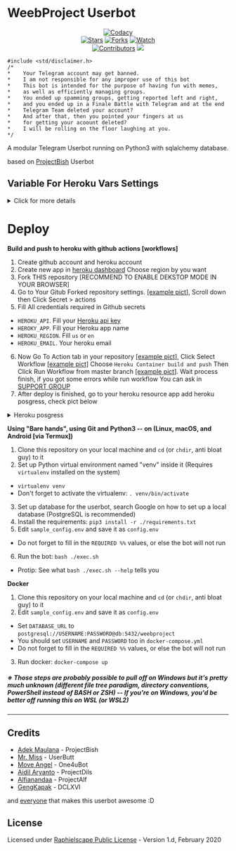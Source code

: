 # WeebProject Userbot

<p align="center">
    <a href="https://app.codacy.com/gh/BianSepang/WeebProject/dashboard"> <img src="https://img.shields.io/codacy/grade/a723cb464d5a4d25be3152b5d71de82d?color=blue&logo=codacy&style=flat-square" alt="Codacy" /></a><br>
    <a href="https://github.com/BianSepang/WeebProject/stargazers"> <img src="https://img.shields.io/github/stars/BianSepang/WeebProject?logo=github&style=flat-square" alt="Stars" /></a>
    <a href="https://github.com/BianSepang/WeebProject/network/members"> <img src="https://img.shields.io/github/forks/BianSepang/WeebProject?logo=github&style=flat-square" alt="Forks" /></a>
    <a href="https://github.com/BianSepang/WeebProject/watchers"> <img src="https://img.shields.io/github/watchers/BianSepang/WeebProject?logo=github&style=flat-square" alt="Watch" /></a><br>
    <a href="https://github.com/BianSepang/WeebProject/graphs/contributors"> <img src="https://img.shields.io/github/contributors/BianSepang/WeebProject?color=blue&style=flat-square" alt="Contributors" /></a>
    <a href="https://pypi.org/project/Telethon/"> <img src="https://img.shields.io/pypi/v/telethon?label=telethon&logo=pypi&logoColor=white&style=flat-square" /></a>
</p>

```
#include <std/disclaimer.h>
/*
*    Your Telegram account may get banned.
*    I am not responsible for any improper use of this bot
*    This bot is intended for the purpose of having fun with memes,
*    as well as efficiently managing groups.
*    You ended up spamming groups, getting reported left and right,
*    and you ended up in a Finale Battle with Telegram and at the end
*    Telegram Team deleted your account?
*    And after that, then you pointed your fingers at us
*    for getting your acoount deleted?
*    I will be rolling on the floor laughing at you.
*/
```

A modular Telegram Userbot running on Python3 with sqlalchemy database.

based on [ProjectBish](https://github.com/adekmaulana/ProjectBish) Userbot
## Variable For Heroku Vars Settings
<details>
   <summary>Click for more details</summary>
   
**1. Required Variable name and value**
- `API_KEY` __# Get this value from [Telegram.org](https://my.telegram.org)__.
- `API_HASH` __# Get this value from [Telegram.org](https://my.telegram.org)__.
- `STRING_SESSION` __# Get this value by running [python3 string_session.py] in Termux or local system__.
- `HEROKU_API_KEY` __# Get your heroku api from [Heroku Account Settings](https://dashboard.heroku.com/account)__.
- `HEROKU_APP_NAME` __# Your heroku app name which are deployed as userbot__.

**2. Non Mandatory Variable Name. [Suggest to set this]**
- `ALIVE_NAME` __# Name to show in .alive message__.
- `ALIVE_LOGO` __# Show Image/Logo in .alive message. Use telegra.ph or any direct link image__.
- `ANTI_SPAMBOT` __# Kicks spambots from groups after they join. [Requires admin powers in groups to kick.] type value this is__ `true` __or__ `false`.
- `ANTI_SPAMBOT_SHOUT` __# Fill this value as false. if you're want Report spambots to @admins in groups after they join, just in case when you don't have admin powers to kick that shit by yourself__.
- `BOTLOG` __# LOG your userbot, type value this variable is__ `true` __or__ `false`.
- `BOTLOG_CHATID` __# chat_id of the Log group. Set it to__ `0` __if BOTLOG =__ `false` __and/or if LOGSPAMMER =__ `false`.
- `BIO_PREFIX` __# Prefix for Last.FM Module Bio__.
- `COUNTRY` __# Your Country to be used in the .time and .date commands__.
- `CLEAN_WELCOME` __# When a new person joins, the old welcome message is deleted, Set this to__ `true` __or__ `false`.
- `CONSOLE_LOGGER_VERBOSE` __# If you need verbosity on the console logging__ __set this__ `true` __or__ `false`.
- `DEEZER_ARL_TOKEN` __# Your DEEZER ARL TOKEN. If you don't know this, leave it blank__.
- `DEFAULT_BIO` __# Default you profile bio__.
- `G_DRIVE_DATA` __# Your client_secret.json__.
- `G_DRIVE_INDEX_URL` __# Your Cloudflare Google Drive Index URL__.
- `GENIUS_ACCESS_TOKEN` __# Client Access Token from [Genius](https://genius.com/api-clients) site__.
- `LOGSPAMMER` __# Set this to__ `true` __in case you want the error logs to be stored in the userbot log group, instead of spitting out the file in the current chat, requires a valid BOTLOG_CHATID to be set__.
- `LASTFM_API` __# API Key for Last.FM module. Get one from [last.fm](https://www.last.fm/api/account/create) site, Leave this blank if you won't use last.fm module__.
- `LASTFM_SECRET` __# SECRET Key for Last.FM module. Get one from [last.fm](https://www.last.fm/api/account/create) site, Leave this blank if you won't use last.fm module__.
- `LASTFM_PASSWORD` __# Your last.fm password. Leave this blank if you won't use last.fm module__.
- `OPEN_WEATHER_MAP_APPID` __# Get your own API key from [openweatermap](https://api.openweathermap.org/data/2.5/weather) site. If you won't use this. Leave it Blank__.
- `OCR_SPACE_API_KEY` __# OCR API Key for .ocr command. Get from [Ocr space](https://ocr.space/ocrapi) site__.
- `PM_AUTO_BAN` __# PM shield if you won't any user spam your PM. Set this__ `true` __or__ `false`.
- `REM_BG_API_KEY` __# API Key for .rbg command. Get from this [Site](https://www.remove.bg/api)__.
- `TZ_NUMBER` __# Fill__ `1` __as a default value, Or in case you've country has multiple time zones. Just change a value to any time zones__.
- `TERM_ALIAS` __# Display user for .term command. set this value as__ `WeebProject` __or any name you want__.
- `TMP_DOWNLOAD_DIRECTORY` __# Set this to__ `./downloads/`. __This variable for Download location many modules (GDrive, .download etc..)__.
- `UPSTREAM_REPO_URL` __# In case if you are maintain a your fork repo, Fill your URL forked repo in value. if not, just paste this [URL](https://github.com/BianSepang/WeebProject)__.
- `USR_TOKEN_UPTOBOX` __# API for direct link uptobox link, Read [this](https://docs.uptobox.com/#how-to-find-my-api-token) NOTE: Required premium uptobox account__.
- `WEATHER_DEFCITY` __# Set the default city for the userbot's weather module__.

</details>

# Deploy
**Build and push to heroku with github actions [workflows]**
1. Create github account and heroku account
2. Create new app in [heroku dashboard](https://dashboard.heroku.com/new-app) Choose region by you want
3. Fork THIS repository [RECOMMEND TO ENABLE DEKSTOP MODE IN YOUR BROWSER]
4. Go to Your Gitub Forked repository settings. [[example pict]](https://telegra.ph/file/5f8e378f13f41ff7971de.jpg), Scroll down then Click Secret > actions
5. Fill All credentials required in Github secrets
- `HEROKU_API`. Fill your [Heroku api key](https://dashboard.heroku.com/account)
- `HEROKY_APP`. Fill your Heroku app name
- `HEROKU_REGION`. Fill `us` or `en`
- `HEROKU_EMAIL`. Your heroku email
6. Now Go To Action tab in your repository [[example pict]](https://telegra.ph/file/28cecfc199fc34558ac91.jpg), Click Select Workflow [[example pict]](https://telegra.ph/file/5efd02314c3689bf149f3.jpg) Choose `Heroku Container build and push` Then Click Run Workflow from master branch [[example pict]](https://telegra.ph/file/b0afed12ff49f0ddf7c58.jpg). Wait process finish, if you got some errors while run workflow You can ask in [SUPPORT GROUP](https://t.me/+BYn1fSHCjHY5M2E1)
7. After deploy is finished, go to your heroku resource app add heroku posgress, check pict below

<details>
  <summary>Heroku posgress</summary>
  
![Posgress](https://telegra.ph/file/d6ca4af1af08ba628ab1c.jpg)

</details>

**Using "Bare hands", using Git and Python3 -- on (Linux, macOS, and Android [via Termux])**
1. Clone this repository on your local machine and `cd` (or `chdir`, anti bloat guy) to it
2. Set up Python virtual environment named "venv" inside it (Requires `virtualenv` installed on the system)
  - `virtualenv venv`
  - Don't forget to activate the virtualenv: `. venv/bin/activate`
3. Set up database for the userbot, search Google on how to set up a local database (PostgreSQL is recommended)
4. Install the requirements: `pip3 install -r ./requirements.txt`
5. Edit `sample_config.env` and save it as `config.env`
  - Do not forget to fill in the `REQUIRED %%` values, or else the bot will not run
6. Run the bot: `bash ./exec.sh`
  - Protip: See what `bash ./exec.sh --help` tells you

**Docker**
1. Clone this repository on your local machine and `cd` (or `chdir`, anti bloat guy) to it
2. Edit `sample_config.env` and save it as `config.env`
  - Set `DATABASE_URL` to `postgresql://USERNAME:PASSWORD@db:5432/weebproject`
  - You should set `USERNAME` and `PASSWORD` too in `docker-compose.yml`
  - Do not forget to fill in the `REQUIRED %%` values, or else the bot will not run
3. Run docker: `docker-compose up`

##### ※ Those steps are probably possible to pull off on Windows but it's pretty much unknown (different file tree paradigm, directory conventions, PowerShell instead of BASH or ZSH) -- If you're on Windows, you'd be better off running this on WSL (or WSL2)
---
## Credits
* [Adek Maulana](https://github.com/adekmaulana) - ProjectBish
* [Mr. Miss](https://github.com/keselekpermen69) - UserButt
* [Move Angel](https://github.com/MoveAngel) - One4uBot
* [Aidil Aryanto](https://github.com/aidilaryanto) - ProjectDils
* [Alfianandaa](https://github.com/alfianandaa) - ProjectAlf
* [GengKapak](https://github.com/GengKapak) - DCLXVI

and [everyone](https://github.com/BianSepang/WeebProject/graphs/contributors) that makes this userbot awesome :D

## License
Licensed under [Raphielscape Public License](https://github.com/BianSepang/WeebProject/blob/master/LICENSE) - Version 1.d, February 2020
